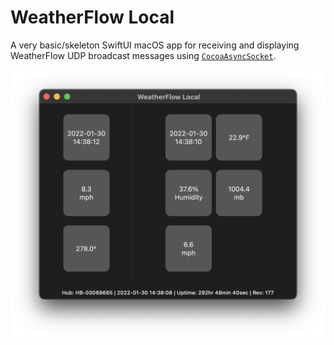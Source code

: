 #  WeatherFlow Local

A very basic/skeleton SwiftUI macOS app for receiving and displaying WeatherFlow UDP broadcast messages using [`CocoaAsyncSocket`](https://github.com/robbiehanson/CocoaAsyncSocket).

![](app-window.png)
